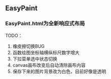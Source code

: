 ## EasyPaint

### EasyPaint.html为全新响应式布局

TODO：
1. 橡皮擦切换BUG
2. 函数绘图坐标轴横纵标尺数字增大 
3. 下拉菜单选中状态切换
4. canvas画布改变后自动清除画布内容
5. 保存下来的图片背景改为白色，目前好像是透明

